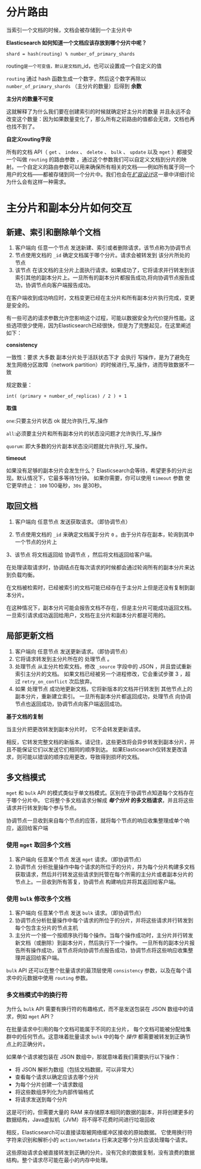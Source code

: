 

# 分片路由

当索引一个文档的时候，文档会被存储到一个主分片中

**Elasticsearch 如何知道一个文档应该存放到哪个分片中呢？**

```
shard = hash(routing) % number_of_primary_shards
```



routing` 是一个可变值，默认是文档的 `_id，也可以设置成一个自定义的值

 `routing` 通过 hash 函数生成一个数字，然后这个数字再除以 `number_of_primary_shards` （主分片的数量）后得到 **余数** 



**主分片的数量不可变**

这就解释了为什么我们要在创建索引的时候就确定好主分片的数量 并且永远不会改变这个数量：因为如果数量变化了，那么所有之前路由的值都会无效，文档也再也找不到了。



**自定义routing字段**

所有的文档 API（ `get` 、 `index` 、 `delete` 、 `bulk` 、 `update` 以及 `mget` ）都接受一个叫做 `routing` 的路由参数 ，通过这个参数我们可以自定义文档到分片的映射。一个自定义的路由参数可以用来确保所有相关的文档——例如所有属于同一个用户的文档——都被存储到同一个分片中。我们也会在[*扩容设计*](https://www.elastic.co/guide/cn/elasticsearch/guide/current/scale.html)这一章中详细讨论为什么会有这样一种需求。



# 主分片和副本分片如何交互

## **新建、索引和删除单个文档**

1. 客户端向 任意一个节点 发送新建、索引或者删除请求，该节点称为协调节点
2. 节点使用文档的 `_id` 确定文档属于哪个分片。请求会被转发到 该分片所处的节点
3. 该节点 在该文档的主分片上面执行请求。如果成功了，它将请求并行转发到该索引其他的副本分片上。一旦所有的副本分片都报告成功,将向协调节点报告成功，协调节点向客户端报告成功。

在客户端收到成功响应时，文档变更已经在主分片和所有副本分片执行完成，变更是安全的。



有一些可选的请求参数允许您影响这个过程，可能以数据安全为代价提升性能。这些选项很少使用，因为Elasticsearch已经很快，但是为了完整起见，在这里阐述如下：

**consistency**

一致性：要求 大多数 副本分片处于活跃状态下才 会执行 写操作，是为了避免在发生网络分区故障（network partition）的时候进行_写_操作，进而导致数据不一致

规定数量：

```
int( (primary + number_of_replicas) / 2 ) + 1
```

**取值**

`one`:只要主分片状态 ok 就允许执行_写_操作

`all`:必须要主分片和所有副本分片的状态没问题才允许执行_写_操作

`quorum`: 即大多数的分片副本状态没问题就允许执行_写_操作。



**timeout**

如果没有足够的副本分片会发生什么？ Elasticsearch会等待，希望更多的分片出现。默认情况下，它最多等待1分钟。 如果你需要，你可以使用 `timeout` 参数 使它更早终止： `100` 100毫秒，`30s` 是30秒。

## 取回文档

1. 客户端向 任意节点 发送获取请求。（即协调节点）

2. 节点使用文档的 `_id` 来确定文档属于分片 `0` 。由于分片存在副本，轮询到其中一个节点的分片上

3、该节点 将文档返回给 协调节点 ，然后将文档返回给客户端。

在处理读取请求时，协调结点在每次请求的时候都会通过轮询所有的副本分片来达到负载均衡。

在文档被检索时，已经被索引的文档可能已经存在于主分片上但是还没有复制到副本分片。

 在这种情况下，副本分片可能会报告文档不存在，但是主分片可能成功返回文档。 一旦索引请求成功返回给用户，文档在主分片和副本分片都是可用的。



## 局部更新文档

1. 客户端向 任意节点 发送更新请求。（即协调节点）
2. 它将请求转发到主分片所在的 处理节点 。
3. 处理节点 从主分片检索文档，修改 `_source` 字段中的 JSON ，并且尝试重新索引主分片的文档。 如果文档已经被另一个进程修改，它会重试步骤 3 ，超过 `retry_on_conflict` 次后放弃。
4. 如果 处理节点 成功地更新文档，它将新版本的文档并行转发到 其他节点上的副本分片，重新建立索引。 一旦所有副本分片都返回成功，处理节点 向协调节点也返回成功，协调节点向客户端返回成功。

**基于文档的复制**

当主分片把更改转发到副本分片时， 它不会转发更新请求。

 相反，它转发完整文档的新版本。请记住，这些更改将会异步转发到副本分片，并且不能保证它们以发送它们相同的顺序到达。 如果Elasticsearch仅转发更改请求，则可能以错误的顺序应用更改，导致得到损坏的文档。

## 多文档模式

`mget` 和 `bulk` API 的模式类似于单文档模式。区别在于协调节点知道每个文档存在于哪个分片中。 它将整个多文档请求分解成 ***每个分片* 的多文档请求**，并且将这些请求并行转发到每个参与节点。

协调节点一旦收到来自每个节点的应答，就将每个节点的响应收集整理成单个响应，返回给客户端

### **使用** `mget` **取回多个文档**

1. 客户端向 任意某个节点 发送 `mget` 请求。（即协调节点）
2. 协调节点 分析批量操作中每个请求的所位于的分片，并为每个分片构建多文档获取请求，然后并行转发这些请求到托管在每个所需的主分片或者副本分片的节点上。一旦收到所有答复，协调节点 构建响应并将其返回给客户端。

### **使用** `bulk` **修改多个文档**

1. 客户端向 任意某个节点 发送 `bulk` 请求。（即协调节点）
2. 协调节点分析批量操作中每个请求的所位于的分片，并将这些请求并行转发到每个包含主分片的节点主机
3. 主分片一个接一个按顺序执行每个操作。当每个操作成功时，主分片并行转发新文档（或删除）到副本分片，然后执行下一个操作。 一旦所有的副本分片报告所有操作成功，该节点将向协调节点报告成功，协调节点将这些响应收集整理并返回给客户端。

`bulk` API 还可以在整个批量请求的最顶层使用 `consistency` 参数，以及在每个请求中的元数据中使用 `routing` 参数。



### 多文档模式中的换行符

为什么 `bulk` API 需要有换行符的有趣格式，而不是发送包装在 JSON 数组中的请求，例如 `mget` API？

在批量请求中引用的每个文档可能属于不同的主分片， 每个文档可能被分配给集群中的任何节点。这意味着批量请求 `bulk` 中的每个 *操作* 都需要被转发到正确节点上的正确分片。

如果单个请求被包装在 JSON 数组中，那就意味着我们需要执行以下操作：

- 将 JSON 解析为数组（包括文档数据，可以非常大）
- 查看每个请求以确定应该去哪个分片
- 为每个分片创建一个请求数组
- 将这些数组序列化为内部传输格式
- 将请求发送到每个分片



这是可行的，但需要大量的 RAM 来存储原本相同的数据的副本，并将创建更多的数据结构，Java虚拟机（JVM）将不得不花费时间进行垃圾回收



相反，Elasticsearch可以直接读取被网络缓冲区接收的原始数据。 它使用换行符字符来识别和解析小的 `action/metadata` 行来决定哪个分片应该处理每个请求。



这些原始请求会被直接转发到正确的分片。没有冗余的数据复制，没有浪费的数据结构。整个请求尽可能在最小的内存中处理。













